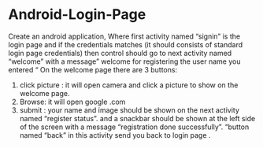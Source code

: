 # Android-Login-Page
Create an android application, Where first activity named “signin” is the login page and if the credentials matches (it should consists of standard login page credentials) then control should go to next activity named “welcome” with a message” welcome for registering the user name you entered “
On the welcome page there are 3 buttons:
1)	click picture : it will open camera and click a picture to show on the welcome page.
2)	Browse: it will open google .com
3)	submit : your name and image should be shown on the next activity named “register status”. and a snackbar should be shown at the left side of the screen with a message “registration done successfully”.  “button named “back” in this activity send you back to login page .
